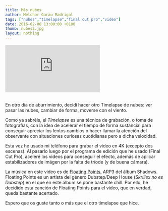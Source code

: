 ```yaml
---
title: Más nubes
author: Melchor Garau Madrigal
tags: ["nubes","timelapse","final cut pro","video"]
date: 2016-02-08 13:00:00 +0100
thumb: nubes2.jpg
layout: nothing
---
```


<div class="embed-responsive embed-responsive-16by9">
    <iframe
        class="embed-responsive-item"
        src="https://www.youtube-nocookie.com/embed/NW9EPktkMlM?rel=0"
        frameborder="0"
        allowfullscreen>
    </iframe>
</div>

<br>

En otro día de aburrimiento, decidí hacer otro Timelapse de nubes: ver pasar las nubes, cambiar de forma,
moverse con el viento.

Como ya sabréis, el _Timelapse_ es una técnica de grabación, o toma de fotografías, con la idea de acelerar el tiempo de forma
sustancial para conseguir apreciar los lentos cambios o hacer llamar la atención del observante con
situaciones curiosas cuotidianas pero a dicha velocidad.

Esta vez he usado mi teléfono para grabar el video en 4K (excepto dos escenas). Al pasarlo luego por el
programa de edición que he usado (Final Cut Pro), aceleré los videos para conseguir el efecto, además de aplicar
estabilizadores de imágen por la falta de tríode (y de buena cámara).

La música en este video es de [Floating Points](http://floatingpoints.co.uk), ARP3 del álbum Shadows.
Floating Points es un artista del género Dubstep/Deep House (_Skrillex no es Dubstep_) en el que en este
álbum se pone bastante chill. Por ello, he decidido esta canción de Floating Points para el video, que en verdad,
queda bastante acertado.

Espero que os guste tanto o más que el otro timelapse que hice.
